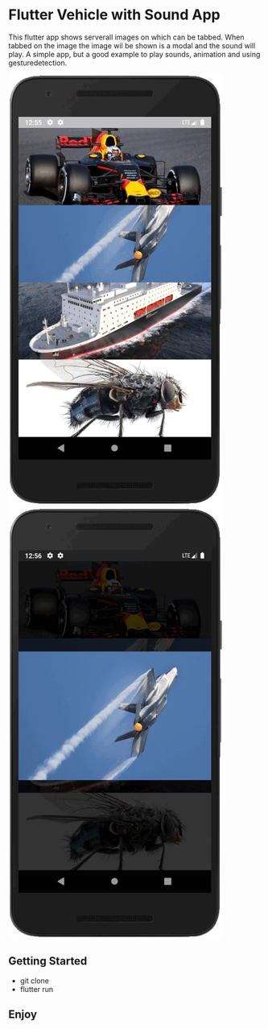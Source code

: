 # Flutter Vehicle with Sound App

This flutter app shows serverall images on which can be tabbed.
When tabbed on the image the image wil be shown is a modal and the sound will play. A simple app, but a good example to play sounds, animation and using gesturedetection.

![alt text](./doc/main.png)
![alt text](./doc/modal.png)

## Getting Started

- git clone
- flutter run

## Enjoy
